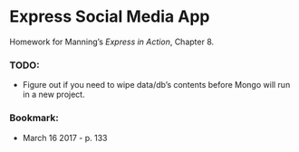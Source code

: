 # Express Social Media App
Homework for Manning’s *Express in Action*, Chapter 8.

### TODO:
- Figure out if you need to wipe data/db’s contents before Mongo will run in a new project.

### Bookmark:
- March 16 2017 - p. 133
